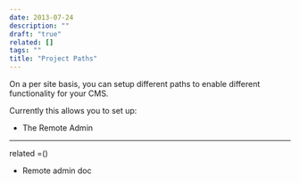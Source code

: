 ```yaml
---
date: 2013-07-24
description: ""
draft: "true"
related: []
tags: ""
title: "Project Paths"
---
```

On a per site basis, you can setup different paths to enable different functionality for your CMS.

Currently this allows you to set up:
* The Remote Admin

---
related =()
- Remote admin doc